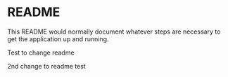 # README

This README would normally document whatever steps are necessary to get the
application up and running.

Test to change readme


2nd change to readme test